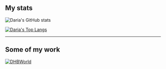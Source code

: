 ## My stats

![Daria's GitHub stats](https://github-readme-stats.vercel.app/api?username=dk1553&custom_title=Daria%27s%20GitHub%20Statistics&title_color=754cd4)

[![Daria's Top Langs](https://github-readme-stats.vercel.app/api/top-langs/?username=dk1553&title_color=239fcc)](https://github.com/dk1553)

---
## Some of my work
[![DHBWorld](https://github-stats.blitzdose.de/pin/?username=inFumumVerti&&repo=DHBWorld&theme=graywhite&title_color=bd191e)](https://github.com/inFumumVerti/DHBWorld)
